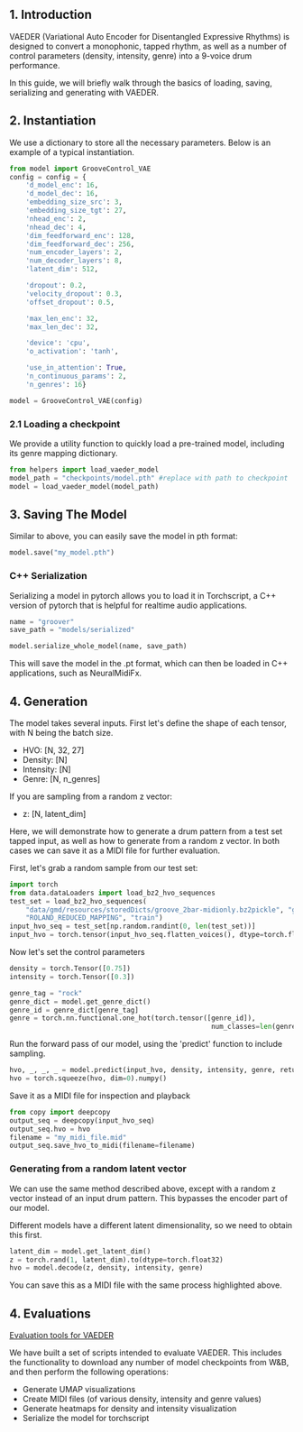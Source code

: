 

## 1. Introduction <a name="1"></a>

VAEDER (Variational Auto Encoder for Disentangled Expressive Rhythms)
is designed to convert a monophonic, tapped rhythm, as well as a number of control parameters
(density, intensity, genre) into a 9-voice drum performance. 

In this guide, we will briefly walk through the basics of loading, saving, serializing and generating with VAEDER. 

## 2. Instantiation <a name="1"></a>

We use a dictionary to store all the necessary parameters. Below is an example
of a typical instantiation.

```python
from model import GrooveControl_VAE
config = config = {
    'd_model_enc': 16,
    'd_model_dec': 16,
    'embedding_size_src': 3,
    'embedding_size_tgt': 27,
    'nhead_enc': 2,
    'nhead_dec': 4,
    'dim_feedforward_enc': 128,
    'dim_feedforward_dec': 256,
    'num_encoder_layers': 2,
    'num_decoder_layers': 8,
    'latent_dim': 512,

    'dropout': 0.2,
    'velocity_dropout': 0.3,
    'offset_dropout': 0.5,

    'max_len_enc': 32,
    'max_len_dec': 32,

    'device': 'cpu',
    'o_activation': 'tanh',

    'use_in_attention': True,
    'n_continuous_params': 2,
    'n_genres': 16}

model = GrooveControl_VAE(config)
```

### 2.1 Loading a checkpoint <a name="2_i"></a>

We provide a utility function to quickly load a pre-trained model,
including its genre mapping dictionary. 

```python
from helpers import load_vaeder_model
model_path = "checkpoints/model.pth" #replace with path to checkpoint
model = load_vaeder_model(model_path)
```

## 3. Saving The Model<a name="1"></a>
Similar to above, you can easily save the model in pth format:
```python
model.save("my_model.pth")
```
### C++ Serialization <a name="2_i"></a>
Serializing a model in pytorch allows you to load it in Torchscript,
a C++ version of pytorch that is helpful for realtime audio applications.
```python
name = "groover"
save_path = "models/serialized"

model.serialize_whole_model(name, save_path)
```
This will save the model in the .pt format, which can then be loaded in C++ applications, such as NeuralMidiFx.


## 4. Generation<a name="1"></a>

The model takes several inputs. First let's define the shape of each tensor, with N being the batch size.

- HVO: [N, 32, 27]
- Density: [N]
- Intensity: [N]
- Genre: [N, n_genres]

If you are sampling from a random z vector:
- z: [N, latent_dim]


Here, we will demonstrate how to generate a drum pattern from a test set tapped input, as well
as how to generate from a random z vector. In both cases we can save it as a MIDI file for further evaluation.

First, let's grab a random sample from our test set:
```python
import torch
from data.dataLoaders import load_bz2_hvo_sequences
test_set = load_bz2_hvo_sequences(
    "data/gmd/resources/storedDicts/groove_2bar-midionly.bz2pickle", "gmd", "data/dataset_json_settings/4_4_Beats_gmd.json", [4],
    "ROLAND_REDUCED_MAPPING", "train")
input_hvo_seq = test_set[np.random.randint(0, len(test_set))]
input_hvo = torch.tensor(input_hvo_seq.flatten_voices(), dtype=torch.float32)
```

Now let's set the control parameters
```python
density = torch.Tensor([0.75])
intensity = torch.Tensor([0.3])

genre_tag = "rock"
genre_dict = model.get_genre_dict()
genre_id = genre_dict[genre_tag]
genre = torch.nn.functional.one_hot(torch.tensor([genre_id]),
                                                  num_classes=len(genre_dict)).to(dtype=torch.float32)
```

Run the forward pass of our model, using the 'predict' function to include sampling.

```python
hvo, _, _, _ = model.predict(input_hvo, density, intensity, genre, return_concatenated=True)
hvo = torch.squeeze(hvo, dim=0).numpy()
```

Save it as a MIDI file for inspection and playback

```python
from copy import deepcopy
output_seq = deepcopy(input_hvo_seq)
output_seq.hvo = hvo
filename = "my_midi_file.mid"
output_seq.save_hvo_to_midi(filename=filename)
```

### Generating from a random latent vector <a name="2_i"></a>

We can use the same method described above, except with a random z vector instead of an 
input drum pattern. This bypasses the encoder part of our model. 

Different models have a different latent dimensionality, so we need to obtain this first. 
```python
latent_dim = model.get_latent_dim()
z = torch.rand(1, latent_dim).to(dtype=torch.float32)
hvo = model.decode(z, density, intensity, genre)
```
You can save this as a MIDI file with the same process highlighted above. 


## 4. Evaluations<a name="1"></a>
[Evaluation tools for VAEDER](https://github.com/behzadhaki/GrooveTransformer/blob/dev/VAE_Control_Classifiers/eval/Control/evaluate_vaeder_models.py)

We have built a set of scripts intended to evaluate VAEDER. 
This includes the functionality to download any number of model checkpoints from W&B, and then perform the following operations:
- Generate UMAP visualizations
- Create MIDI files (of various density, intensity and genre values)
- Generate heatmaps for density and intensity visualization
- Serialize the model for torchscript


